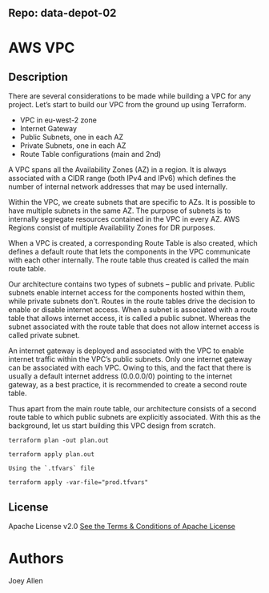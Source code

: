 ## Repo: data-depot-02

# AWS VPC

## Description

There are several considerations to be made while building a VPC for any project. Let’s start to build our VPC from the ground up using Terraform.

- VPC in eu-west-2 zone
- Internet Gateway
- Public Subnets, one in each AZ
- Private Subnets, one in each AZ
- Route Table configurations (main and 2nd)

A VPC spans all the Availability Zones (AZ) in a region. It is always associated with a CIDR range (both IPv4 and IPv6) which defines the number of internal network addresses that may be used internally.

Within the VPC, we create subnets that are specific to AZs. It is possible to have multiple subnets in the same AZ. The purpose of subnets is to internally segregate resources contained in the VPC in every AZ. AWS Regions consist of multiple Availability Zones for DR purposes.

When a VPC is created, a corresponding Route Table is also created, which defines a default route that lets the components in the VPC communicate with each other internally. The route table thus created is called the main route table.

Our architecture contains two types of subnets – public and private. Public subnets enable internet access for the components hosted within them, while private subnets don’t. Routes in the route tables drive the decision to enable or disable internet access. When a subnet is associated with a route table that allows internet access, it is called a public subnet. Whereas the subnet associated with the route table that does not allow internet access is called private subnet.

An internet gateway is deployed and associated with the VPC to enable internet traffic within the VPC’s public subnets. Only one internet gateway can be associated with each VPC. Owing to this, and the fact that there is usually a default internet address (0.0.0.0/0) pointing to the internet gateway, as a best practice, it is recommended to create a second route table.

Thus apart from the main route table, our architecture consists of a second route table to which public subnets are explicitly associated. With this as the background, let us start building this VPC design from scratch.

```
terraform plan -out plan.out
```

```
terraform apply plan.out
```

```
Using the `.tfvars` file

terraform apply -var-file="prod.tfvars"

```


## License
Apache License v2.0
[See the Terms & Conditions of Apache License](https://www.apache.org/licenses/LICENSE-2.0)

# Authors

Joey Allen